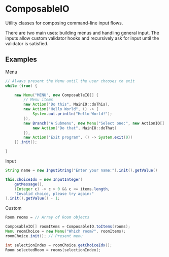 # ComposableIO

Utility classes for composing command-line input flows.

There are two main uses: building menus and handling general input. The inputs allow custom validator hooks and recursively ask for input until the validator is satisfied.

## Examples

Menu

```java
// Always present the Menu until the user chooses to exit
while (true) {

    new Menu("MENU", new ComposableIO[] {
        // Menu items
        new Action("Do this", MainIO::doThis),
        new Action("Hello World", () -> {
            System.out.println("Hello World!");
        }),
        new Branch("A Submenu", new Menu("Select one:", new ActionIO[] {
            new Action("Do that", MainIO::doThat)
        }),
        new Action("Exit program", () -> System.exit(0))
    }).init();

}
```

Input

```java
String name = new InputString("Enter your name:").init().getValue()
```

```java
this.choiceIdx = new InputInteger(
    getMessage(),
    (Integer c) -> c > 0 && c <= items.length,
    "Invalid choice, please try again:"
).init().getValue() - 1;
```

Custom

```java
Room rooms = // Array of Room objects

ComposableIO[] roomItems = ComposableIO.toItems(rooms);
Menu roomChoice = new Menu("Which room?", roomItems);
roomChoice.init(); // Present menu

int selectionIndex = roomChoice.getChoiceIdx();
Room selectedRoom = rooms[selectionIndex];
```